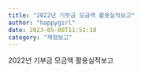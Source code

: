```yaml
---
title: "2022년 기부금 모금액 활용실적보고"
author: "happygirl"
date: 2023-05-08T11:51:18
category: "재정보고"
---
```


2022년 기부금 모금액 활용실적보고
